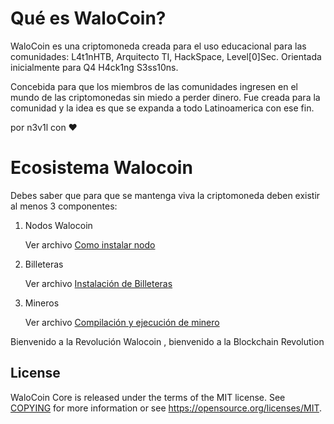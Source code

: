 # Qué es WaloCoin?

WaloCoin es una criptomoneda creada para el uso educacional para las comunidades:
L4t1nHTB, Arquitecto TI, HackSpace, Level[0]Sec. Orientada inicialmente para Q4 H4ck1ng S3ss10ns.

Concebida para que los miembros de las comunidades ingresen en el mundo de las criptomonedas sin miedo a perder dinero.
Fue creada para la comunidad y la idea es que se expanda a todo Latinoamerica con ese fin. 

por n3v1l con :heart:

# Ecosistema Walocoin

Debes saber que para que se mantenga viva la criptomoneda deben existir al menos 3 componentes:

1. Nodos Walocoin

   Ver archivo [Como instalar nodo](Instalar-nodo.md)

2. Billeteras 

   Ver archivo [Instalación de Billeteras](Instalacion-billetera.md)

3. Mineros

   Ver archivo [Compilación y ejecución de minero](Minero.md)


Bienvenido a la Revolución Walocoin , bienvenido a la Blockchain Revolution


License
-------

WaloCoin Core is released under the terms of the MIT license. See [COPYING](COPYING) for more
information or see https://opensource.org/licenses/MIT.

